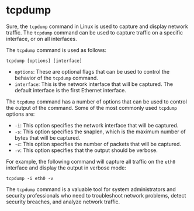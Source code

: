 # tcpdump

Sure, the `tcpdump` command in Linux is used to capture and display network traffic. The `tcpdump` command can be used to capture traffic on a specific interface, or on all interfaces.

The `tcpdump` command is used as follows:

```
tcpdump [options] [interface]
```

* `options`: These are optional flags that can be used to control the behavior of the `tcpdump` command.
* `interface`: This is the network interface that will be captured. The default interface is the first Ethernet interface.

The `tcpdump` command has a number of options that can be used to control the output of the command. Some of the most commonly used `tcpdump` options are:

* `-i`: This option specifies the network interface that will be captured.
* `-s`: This option specifies the snaplen, which is the maximum number of bytes that will be captured.
* `-c`: This option specifies the number of packets that will be captured.
* `-v`: This option specifies that the output should be verbose.

For example, the following command will capture all traffic on the `eth0` interface and display the output in verbose mode:

```
tcpdump -i eth0 -v
```

The `tcpdump` command is a valuable tool for system administrators and security professionals who need to troubleshoot network problems, detect security breaches, and analyze network traffic.
